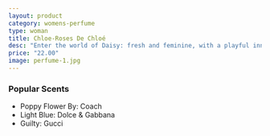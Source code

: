 ```yaml
---
layout: product
category: womens-perfume
type: woman
title: Chloe-Roses De Chloé
desc: "Enter the world of Daisy: fresh and feminine, with a playful innocence. The heart of Daisy is floral with vintage edge of violet. Sophisticated,with a touch of whimsy, violet captures the eclectic, timeless flavor of Marc Jacobs' groundbreaking feminine designs. Always elegant, always enchanting—but not too serious—Daisy is a sparkling floral bouquet, spirited and fresh, wrapped in comfort and warmth."
price: "22.00"
image: perfume-1.jpg 
---
```




### Popular Scents

- Poppy Flower By: Coach
- Light Blue: Dolce & Gabbana
- Guilty: Gucci

